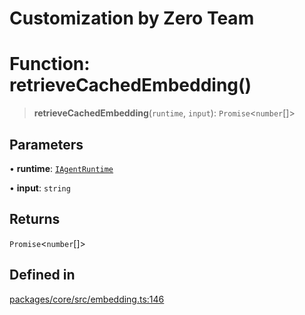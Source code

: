 # Customization by Zero Team

# Function: retrieveCachedEmbedding()

> **retrieveCachedEmbedding**(`runtime`, `input`): `Promise`\<`number`[]\>

## Parameters

• **runtime**: [`IAgentRuntime`](../interfaces/IAgentRuntime.md)

• **input**: `string`

## Returns

`Promise`\<`number`[]\>

## Defined in

[packages/core/src/embedding.ts:146](https://github.com/elizaos/eliza/blob/7fcf54e7fb2ba027d110afcc319c0b01b3f181dc/packages/core/src/embedding.ts#L146)
